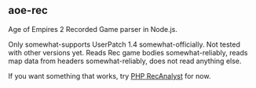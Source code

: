 aoe-rec
-------

Age of Empires 2 Recorded Game parser in Node.js.

Only somewhat-supports UserPatch 1.4 somewhat-officially. Not tested with other versions yet. Reads Rec game bodies somewhat-reliably, reads map data from headers somewhat-reliably, does not read anything else.

If you want something that works, try [PHP RecAnalyst](https://github.com/goto-bus-stop/recanalyst) for now.